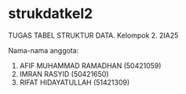 # strukdatkel2

TUGAS TABEL STRUKTUR DATA.
Kelompok 2.
2IA25

Nama-nama anggota:
1. AFIF MUHAMMAD RAMADHAN (50421059)
2. IMRAN RASYID (50421650)
3. RIFAT HIDAYATULLAH (51421309)
